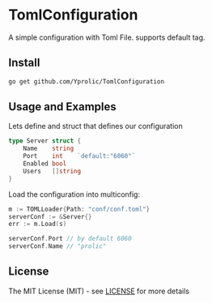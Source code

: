 # TomlConfiguration

A simple configuration with Toml File.
supports default tag.

## Install

```bash
go get github.com/Yprolic/TomlConfiguration
```

## Usage and Examples

Lets define and struct that defines our configuration

```go
type Server struct {
	Name    string 
	Port    int    `default:"6060"`
	Enabled bool
	Users   []string
}
```

Load the configuration into multiconfig:

```go
m := TOMLLoader{Path: "conf/conf.toml"}
serverConf := &Server{}
err := m.Load(s)

serverConf.Port // by default 6060
serverConf.Name // "prolic"
```

## License

The MIT License (MIT) - see [LICENSE](/LICENSE) for more details